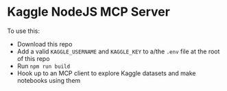 # Kaggle NodeJS MCP Server

To use this:
- Download this repo
- Add a valid `KAGGLE_USERNAME` and `KAGGLE_KEY` to a/the `.env` file at the root of this repo
- Run `npm run build`
- Hook up to an MCP client to explore Kaggle datasets and make notebooks using them
